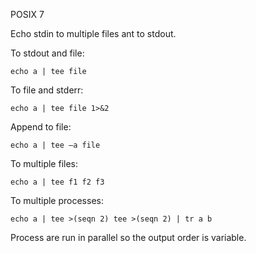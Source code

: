 POSIX 7

Echo stdin to multiple files ant to stdout.

To stdout and file:

    echo a | tee file

To file and stderr:

    echo a | tee file 1>&2

Append to file:

    echo a | tee –a file

To multiple files:

    echo a | tee f1 f2 f3

To multiple processes:

    echo a | tee >(seqn 2) tee >(seqn 2) | tr a b

Process are run in parallel so the output order is variable.
